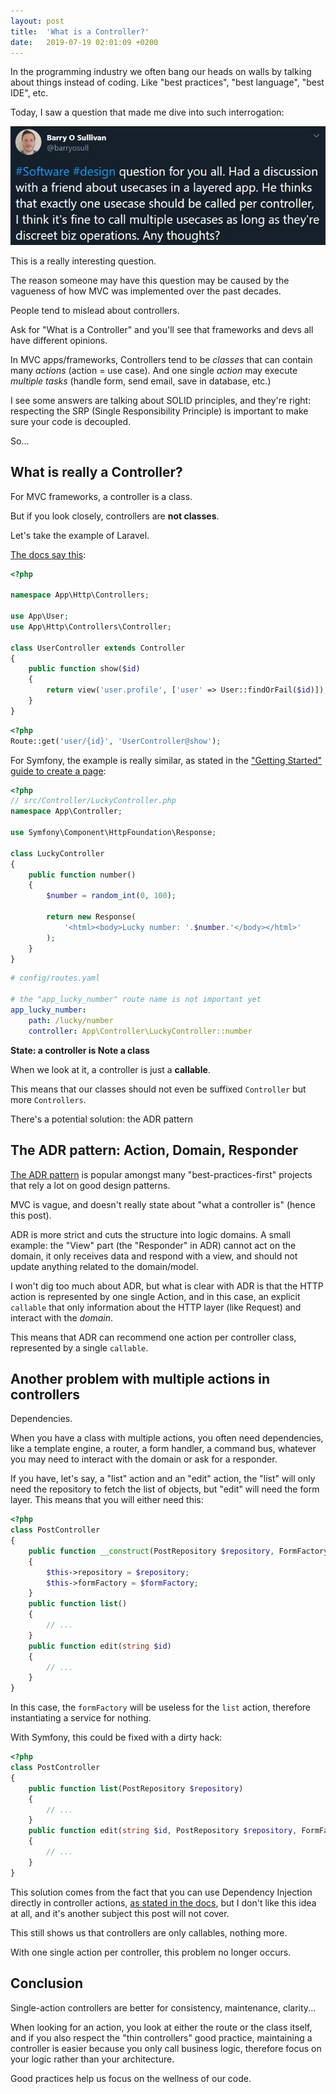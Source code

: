 ```yaml
---
layout: post
title:  'What is a Controller?'
date:   2019-07-19 02:01:09 +0200
---
```


In the programming industry we often bang our heads on walls by talking about things instead of coding. Like "best practices", "best language", "best IDE", etc.

Today, I saw a question that made me dive into such interrogation:

[![Question about controllers](/img/controller_question.jpg)](https://twitter.com/barryosull/status/1151812280537047040)

This is a really interesting question.

The reason someone may have this question may be caused by the vagueness of how MVC was implemented over the past decades.

People tend to mislead about controllers.

Ask for "What is a Controller" and you'll see that frameworks and devs all have different opinions.

In MVC apps/frameworks, Controllers tend to be *classes* that can contain many *actions* (action = use case). And one single *action* may execute *multiple tasks* (handle form, send email, save in database, etc.)

I see some answers are talking about SOLID principles, and they're right: respecting the SRP (Single Responsibility Principle) is important to make sure your code is decoupled.

So...

## What **is** really a Controller?

For MVC frameworks, a controller is a class.

But if you look closely, controllers are **not classes**.

Let's take the example of Laravel.

[The docs say this](https://laravel.com/docs/5.8/controllers#basic-controllers):

```php
<?php

namespace App\Http\Controllers;

use App\User;
use App\Http\Controllers\Controller;

class UserController extends Controller
{
    public function show($id)
    {
        return view('user.profile', ['user' => User::findOrFail($id)]);
    }
}
```

```php
<?php
Route::get('user/{id}', 'UserController@show');
```

For Symfony, the example is really similar, as stated in the ["Getting Started" guide to create a page](https://symfony.com/doc/current/page_creation.html#creating-a-page-route-and-controller):

```php
<?php
// src/Controller/LuckyController.php
namespace App\Controller;

use Symfony\Component\HttpFoundation\Response;

class LuckyController
{
    public function number()
    {
        $number = random_int(0, 100);

        return new Response(
            '<html><body>Lucky number: '.$number.'</body></html>'
        );
    }
}
```

```yaml
# config/routes.yaml

# the "app_lucky_number" route name is not important yet
app_lucky_number:
    path: /lucky/number
    controller: App\Controller\LuckyController::number
```

**State: a controller is Note a class**

When we look at it, a controller is just a **callable**.

This means that our classes should not even be suffixed `Controller` but more `Controllers`.

There's a potential solution: the ADR pattern

## The ADR pattern: Action, Domain, Responder

[The ADR pattern](https://en.wikipedia.org/wiki/Action%E2%80%93domain%E2%80%93responder) is popular amongst many "best-practices-first" projects that rely a lot on good design patterns.

MVC is vague, and doesn't really state about "what a controller is" (hence this post).

ADR is more strict and cuts the structure into logic domains. A small example: the "View" part (the "Responder" in ADR) cannot act on the domain, it only receives data and respond with a view, and should not update anything related to the domain/model.

I won't dig too much about ADR, but what is clear with ADR is that the HTTP action is represented by one single Action, and in this case, an explicit `callable` that only information about the HTTP layer (like Request) and interact with the _domain_.

This means that ADR can recommend one action per controller class, represented by a single `callable`.

## Another problem with multiple actions in controllers

Dependencies.

When you have a class with multiple actions, you often need dependencies, like a template engine, a router, a form handler, a command bus, whatever you may need to interact with the domain or ask for a responder.

If you have, let's say, a "list" action and an "edit" action, the "list" will only need the repository to fetch the list of objects, but "edit" will need the form layer. This means that you will either need this:

```php
<?php
class PostController
{
    public function __construct(PostRepository $repository, FormFactoryInterface $formFactory)
    {
        $this->repository = $repository; 
        $this->formFactory = $formFactory; 
    }
    public function list()
    {
        // ...
    }
    public function edit(string $id)
    {
        // ...
    }
}
```

In this case, the `formFactory` will be useless for the `list` action, therefore instantiating a service for nothing.

With Symfony, this could be fixed with a dirty hack: 

```php
<?php
class PostController
{
    public function list(PostRepository $repository)
    {
        // ...
    }
    public function edit(string $id, PostRepository $repository, FormFactoryInterface $formFactory)
    {
        // ...
    }
}
```

This solution comes from the fact that you can use Dependency Injection directly in controller actions, [as stated in the docs](https://symfony.com/doc/current/controller.html#fetching-services), but I don't like this idea at all, and it's another subject this post will not cover.

This still shows us that controllers are only callables, nothing more.

With one single action per controller, this problem no longer occurs.

## Conclusion

Single-action controllers are better for consistency, maintenance, clarity...

When looking for an action, you look at either the route or the class itself, and if you also respect the "thin controllers" good practice, maintaining a controller is easier because you only call business logic, therefore focus on your logic rather than your architecture.

Good practices help us focus on the wellness of our code.
